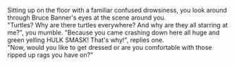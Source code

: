 Sitting up on the floor with a familiar confused drowsiness, you look around through Bruce Banner's eyes at the scene around you.  
"Turtles?  Why are there turtles everywhere?  And why are they all starring at me?", you mumble.
"Because you came crashing down here all huge and green yelling HULK SMASK!  That's why!", replies one.  
"Now, would you like to get dressed or are you comfortable with those ripped up rags you have on?"

